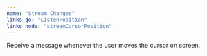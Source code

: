```yaml
---
name: "Stream Changes"
links_go: "ListenPosition"
links_node: "streamCursorPosition"
---
```

Receive a message whenever the user moves the cursor on screen.